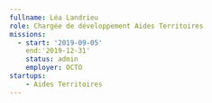 ```yaml
---
fullname: Léa Landrieu 
role: Chargée de développement Aides Territoires
missions:
  - start: '2019-09-05'
    end:'2019-12-31'
    status: admin
    employer: OCTO
startups:
    - Aides Territoires
---
```

